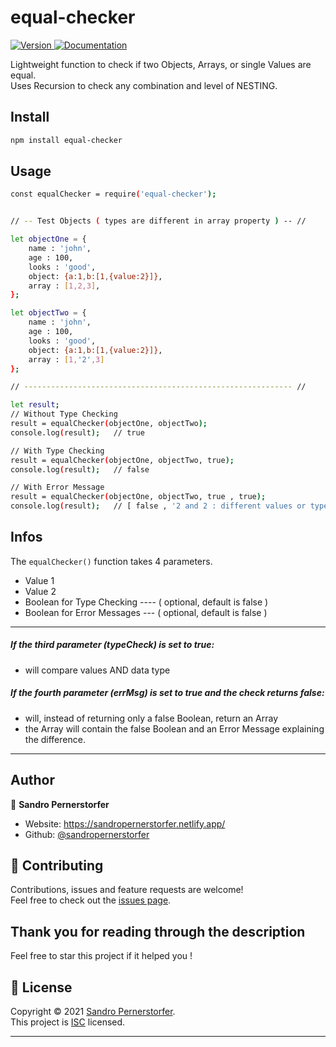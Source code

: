 <h1>equal-checker</h1>
<p>
  <a href="https://www.npmjs.com/package/equal-checker" target="_blank">
    <img alt="Version" src="https://img.shields.io/npm/v/equal-checker.svg">
  </a>
  <a href="https://github.com/sandropernerstorfer/equal-checker-npm#readme" target="_blank">
    <img alt="Documentation" src="https://img.shields.io/badge/documentation-yes-brightgreen.svg" />
  </a>
</p>
<p>
  Lightweight function to check if two Objects, Arrays, or single Values are equal.<br>
  Uses Recursion to check any combination and level of NESTING.
</p>

## Install

```sh
npm install equal-checker
```

## Usage

```sh
const equalChecker = require('equal-checker');


// -- Test Objects ( types are different in array property ) -- //

let objectOne = {
    name : 'john',
    age : 100,
    looks : 'good',
    object: {a:1,b:[1,{value:2}]},
    array : [1,2,3],
};

let objectTwo = {
    name : 'john',
    age : 100,
    looks : 'good',
    object: {a:1,b:[1,{value:2}]},
    array : [1,'2',3]
};

// ------------------------------------------------------------ //

let result;
// Without Type Checking
result = equalChecker(objectOne, objectTwo);
console.log(result);   // true

// With Type Checking
result = equalChecker(objectOne, objectTwo, true);
console.log(result);   // false

// With Error Message
result = equalChecker(objectOne, objectTwo, true , true);
console.log(result);   // [ false , '2 and 2 : different values or types'];

```

## Infos

The ```equalChecker()``` function takes 4 parameters.
* Value 1
* Value 2
* Boolean for Type Checking ---- ( optional, default is false )
* Boolean for Error Messages --- ( optional, default is false )
---
##### If the third parameter (typeCheck) is set to true:
* will compare values AND data type
##### If the fourth parameter (errMsg) is set to true and the check returns false:
* will, instead of returning only a false Boolean, return an Array
* the Array will contain the false Boolean and an Error Message explaining the difference.
---
## Author
👤 **Sandro Pernerstorfer**
* Website: https://sandropernerstorfer.netlify.app/
* Github: [@sandropernerstorfer](https://github.com/sandropernerstorfer)

## 🤝 Contributing
Contributions, issues and feature requests are welcome!<br />Feel free to check out the [issues page](https://github.com/sandropernerstorfer/equal-checker-npm/issues).

## Thank you for reading through the description

Feel free to star this project if it helped you !

## 📝 License

Copyright © 2021 [Sandro Pernerstorfer](https://github.com/sandropernerstorfer).<br />
This project is [ISC](https://github.com/sandropernerstorfer/equal-checker-npm/blob/master/LICENSE) licensed.

***
